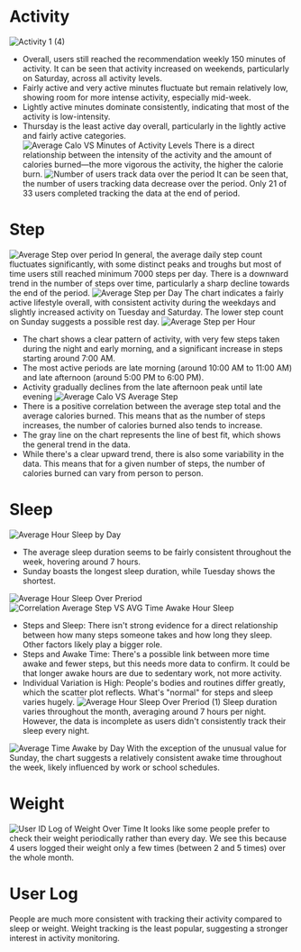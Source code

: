 # Activity
![Activity 1 (4)](https://github.com/user-attachments/assets/a1e408f6-0cd5-4e39-9224-9460cfeeca44)
* Overall, users still reached the recommendation weekly 150 minutes of activity. It can be seen that activity increased on weekends, particularly on Saturday, across all activity levels.
* Fairly active and very active minutes fluctuate but remain relatively low, showing room for more intense activity, especially mid-week.
* Lightly active minutes dominate consistently, indicating that most of the activity is low-intensity.
* Thursday is the least active day overall, particularly in the lightly active and fairly active categories.
![Average Calo VS Minutes of Activity Levels](https://github.com/user-attachments/assets/34d8a9cc-4645-4b1c-bbf5-502f1d3d50a7)
There is a direct relationship between the intensity of the activity and the amount of calories burned—the more vigorous the activity, the higher the calorie burn.
![Number of users track data over the period](https://github.com/user-attachments/assets/705c5997-5212-4684-bdab-11788d01e8d3)
It can be seen that, the number of users tracking data decrease over the period. Only 21 of 33 users completed tracking the data at the end of period.
# Step
![Average Step over period](https://github.com/user-attachments/assets/90739cfd-f6ae-45d9-a5e8-e9db20c12edc)
In general, the average daily step count fluctuates significantly, with some distinct peaks and troughs but most of time users still reached minimum 7000 steps per day. There is a downward trend in the number of steps over time, particularly a sharp decline towards the end of the period.
![Average Step per Day](https://github.com/user-attachments/assets/a0931efc-0004-459d-b722-3cf0736772c7)
The chart indicates a fairly active lifestyle overall, with consistent activity during the weekdays and slightly increased activity on Tuesday and Saturday.  The lower step count on Sunday suggests a possible rest day.
![Average Step per Hour](https://github.com/user-attachments/assets/21d637b3-b949-4882-8c0b-8add7d1cf255)
* The chart shows a clear pattern of activity, with very few steps taken during the night and early morning, and a significant increase in steps starting around 7:00 AM.
* The most active periods are late morning (around 10:00 AM to 11:00 AM) and late afternoon (around 5:00 PM to 6:00 PM).
* Activity gradually declines from the late afternoon peak until late evening
![Average Calo VS Average Step](https://github.com/user-attachments/assets/b5208868-1d36-4e1b-883d-53b53583f558)
* There is a positive correlation between the average step total and the average calories burned. This means that as the number of steps increases, the number of calories burned also tends to increase.
* The gray line on the chart represents the line of best fit, which shows the general trend in the data.
* While there's a clear upward trend, there is also some variability in the data. This means that for a given number of steps, the number of calories burned can vary from person to person.
# Sleep
![Average Hour Sleep by Day](https://github.com/user-attachments/assets/702a2012-9e39-4081-b390-700eea99e617)
* The average sleep duration seems to be fairly consistent throughout the week, hovering around 7 hours.
* Sunday boasts the longest sleep duration, while Tuesday shows the shortest.

![Average Hour Sleep Over Preriod](https://github.com/user-attachments/assets/f242c69e-6e6f-4585-8c7a-538dc6e8628a)
![Correlation Average Step VS AVG Time Awake   Hour Sleep](https://github.com/user-attachments/assets/b6319af1-689d-4407-9329-a59589e5ac61)
* Steps and Sleep: There isn't strong evidence for a direct relationship between how many steps someone takes and how long they sleep. Other factors likely play a bigger role.
* Steps and Awake Time: There's a possible link between more time awake and fewer steps, but this needs more data to confirm. It could be that longer awake hours are due to sedentary work, not more activity.
* Individual Variation is High: People's bodies and routines differ greatly, which the scatter plot reflects. What's "normal" for steps and sleep varies hugely.
![Average Hour Sleep Over Preriod (1)](https://github.com/user-attachments/assets/0aa2deca-36cc-45ae-952c-af27ba8ed022)
Sleep duration varies throughout the month, averaging around 7 hours per night. However, the data is incomplete as users didn't consistently track their sleep every night.
  
![Average Time Awake by Day](https://github.com/user-attachments/assets/091c2bbd-46ff-4abb-8455-c274c979fc8e)
With the exception of the unusual value for Sunday, the chart suggests a relatively consistent awake time throughout the week, likely influenced by work or school schedules. 
# Weight
![User ID Log of Weight Over Time](https://github.com/user-attachments/assets/410cc0f5-2fdf-4ddf-bafb-44254529bc82)
It looks like some people prefer to check their weight periodically rather than every day.  We see this because 4 users logged their weight only a few times (between 2 and 5 times) over the whole month.
# User Log

People are much more consistent with tracking their activity compared to sleep or weight.  Weight tracking is the least popular, suggesting a stronger interest in activity monitoring.
